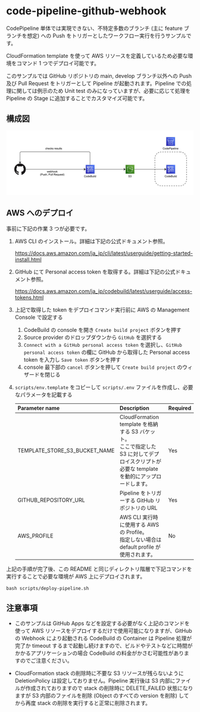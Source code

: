 # code-pipeline-github-webhook

CodePipeline 単体では実現できない、不特定多数のブランチ (主に feature ブランチを想定) への Push をトリガーとしたワークフロー実行を行うサンプルです。

CloudFormation template を使って AWS リソースを定義しているため必要な環境をコマンド 1 つでデプロイ可能です。

このサンプルでは GitHub リポジトリの  main, develop ブランチ以外への Push 及び Pull Request をトリガーとして Pipeline が起動されます。Pipeline での処理に関しては例示のため Unit test のみになっていますが、必要に応じて処理を Pipeline の Stage に追加することでカスタマイズ可能です。

## 構成図

![workflow](./docs/assets/workflow.jpg)

## AWS へのデプロイ

事前に下記の作業 3 つが必要です。

1. AWS CLI のインストール。詳細は下記の公式ドキュメント参照。

    https://docs.aws.amazon.com/ja_jp/cli/latest/userguide/getting-started-install.html

1. GitHub にて Personal access token を取得する。詳細は下記の公式ドキュメント参照。

    https://docs.aws.amazon.com/ja_jp/codebuild/latest/userguide/access-tokens.html

1. 上記で取得した token をデプロイコマンド実行前に AWS の Management Console で設定する

    1. CodeBuild の console を開き `Create build project` ボタンを押す
    1. Source provider のドロップダウンから `GitHub` を選択する
    1. `Connect with a GitHub personal access token` を選択し、`GitHub personal access token` の欄に GitHub から取得した Personal access token を入力し `Save token` ボタンを押す
    1. console 最下部の `cancel` ボタンを押して `Create build project` のウィザードを閉じる

1. `scripts/env.template` をコピーして `scripts/.env` ファイルを作成し、必要なパラメータを記載する

    | Parameter name | Description | Required |
    |--|--|--|
    | TEMPLATE_STORE_S3_BUCKET_NAME | CloudFormation template を格納する S3 バケット。<br />ここで指定した S3 に対してデプロイスクリプトが必要な template を動的にアップロードします。 | Yes |
    | GITHUB_REPOSITORY_URL | Pipeline をトリガーする GitHub リポジトリの URL | Yes |
    | AWS_PROFILE | AWS CLI 実行時に使用する AWS の Profile。<br />指定しない場合は default profile が使用されます。 | No |

上記の手順が完了後、この README と同じディレクトリ階層で下記コマンドを実行することで必要な環境が AWS 上にデプロイされます。

```
bash scripts/deploy-pipeline.sh
```

## 注意事項

- このサンプルは GitHub Apps などを設定する必要がなく上記のコマンドを使って AWS リソースをデプロイするだけで使用可能になりますが、GitHub の Webhook により起動される CodeBuild の Container は Pipeline 処理が完了か timeout するまで起動し続けますので、ビルドやテストなどに時間がかかるアプリケーションの場合 CodeBuild の料金がかさむ可能性がありますのでご注意ください。

- CloudFormation stack の削除時に不要な S3 リソースが残らないように DeletionPolicy は設定しておりません。Pipeline 実行後は S3 内部にファイルが作成されておりますので stack の削除時に DELETE_FAILED 状態になりますが S3 内部のファイルを削除 (Object のすべての version を削除) してから再度 stack の削除を実行すると正常に削除されます。
